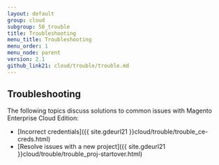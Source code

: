 ```yaml
---
layout: default
group: cloud
subgroup: 50_trouble
title: Troubleshooting
menu_title: Troubleshooting
menu_order: 1
menu_node: parent
version: 2.1
github_link21: cloud/trouble/trouble.md
---
```


## Troubleshooting
The following topics discuss solutions to common issues with Magento Enterprise Cloud Edition:

*	[Incorrect credentials]({{ site.gdeurl21 }}cloud/trouble/trouble_ce-creds.html)
*	[Resolve issues with a new project]({{ site.gdeurl21 }}cloud/trouble/trouble_proj-startover.html)
